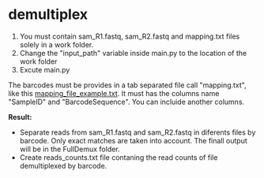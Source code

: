 # demultiplex

1) You must contain  sam_R1.fastq, sam_R2.fastq and mapping.txt files solely in a work folder.
2) Change the "input_path" variable inside main.py to the location of the work folder
3) Excute main.py

The barcodes must be provides in a tab separated file call "mapping.txt", like this [mapping_file_example.txt](https://github.com/AgustinPardo/demultiplex/tree/master/example).
It must has the columns name "SampleID" and "BarcodeSequence". You can incluide another columns.

**Result:**
+ Separate reads from sam_R1.fastq and sam_R2.fastq in diferents files by barcode. Only exact matches are taken into account. The finall output will be in the FullDemux folder.
+ Create reads_counts.txt file contaning the read counts of file demultiplexed by barcode.


